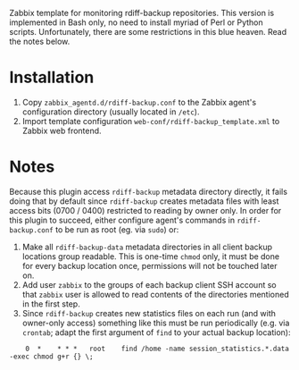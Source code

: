 Zabbix template for monitoring rdiff-backup repositories. This version is implemented in Bash only, no need to install myriad of Perl or Python scripts. Unfortunately, there are some restrictions in this blue heaven. Read the notes below.


# Installation
1. Copy `zabbix_agentd.d/rdiff-backup.conf` to the Zabbix agent's configuration directory (usually located in `/etc`).
2. Import template configuration `web-conf/rdiff-backup_template.xml` to Zabbix web frontend.

# Notes
Because this plugin access `rdiff-backup` metadata directory directly, it fails doing that by default since `rdiff-backup` creates metadata files with least access bits (0700 / 0400) restricted to reading by owner only. In order for this plugin to succeed, either configure agent's commands in `rdiff-backup.conf` to be run as root (eg. via `sudo`) or:

1. Make all `rdiff-backup-data` metadata directories in all client backup locations group readable. This is one-time `chmod` only, it must be done for every backup location once, permissions will not be touched later on.
2. Add user `zabbix` to the groups of each backup client SSH account so that `zabbix` user is allowed to read contents of the directories mentioned in the first step.
3. Since `rdiff-backup` creates new statistics files on each run (and with owner-only access) something like this must be run periodically (e.g. via `crontab`; adapt the first argument of `find` to your actual backup location):
```
	0  *	* * *	root	find /home -name session_statistics.*.data -exec chmod g+r {} \;
```

